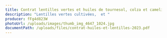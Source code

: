 ```yaml
---
title: Contrat lentilles vertes et huiles de tournesol, colza et cameline
description: "Lentilles vertes cultivées,  et "
producer: fFg4d823W
photoUrl: /uploads/images/thumb_img_4647_1024.jpg
documentPath: /uploads/files/contrat-huiles-et-lentilles-2023.pdf
---
```

